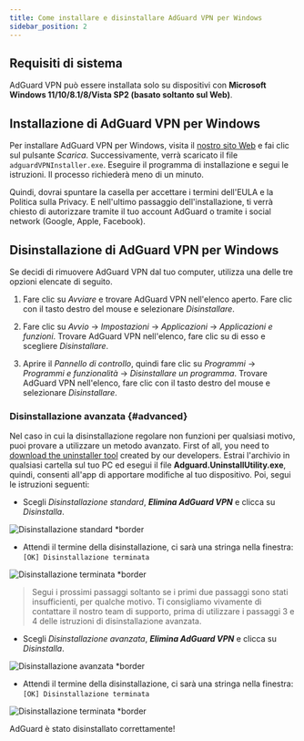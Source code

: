 ```yaml
---
title: Come installare e disinstallare AdGuard VPN per Windows
sidebar_position: 2
---
```


## Requisiti di sistema

AdGuard VPN può essere installata solo su dispositivi con **Microsoft Windows 11/10/8.1/8/Vista SP2 (basato soltanto sul Web)**.

## Installazione di AdGuard VPN per Windows

Per installare AdGuard VPN per Windows, visita il [nostro sito Web](https://adguard-vpn.com/welcome.html) e fai clic sul pulsante *Scarica*. Successivamente, verrà scaricato il file `adguardVPNInstaller.exe`. Eseguire il programma di installazione e segui le istruzioni. Il processo richiederà meno di un minuto.

Quindi, dovrai spuntare la casella per accettare i termini dell'EULA e la Politica sulla Privacy. E nell'ultimo passaggio dell'installazione, ti verrà chiesto di autorizzare tramite il tuo account AdGuard o tramite i social network (Google, Apple, Facebook).

## Disinstallazione di AdGuard VPN per Windows

Se decidi di rimuovere AdGuard VPN dal tuo computer, utilizza una delle tre opzioni elencate di seguito.

1. Fare clic su *Avviare* e trovare AdGuard VPN nell'elenco aperto. Fare clic con il tasto destro del mouse e selezionare *Disinstallare*.

2. Fare clic su *Avvio* → *Impostazioni* → *Applicazioni* → *Applicazioni e funzioni*. Trovare AdGuard VPN nell'elenco, fare clic su di esso e scegliere *Disinstallare*.

3. Aprire il *Pannello di controllo*, quindi fare clic su *Programmi* → *Programmi e funzionalità* → *Disinstallare un programma*. Trovare AdGuard VPN nell'elenco, fare clic con il tasto destro del mouse e selezionare *Disinstallare*.

### Disinstallazione avanzata {#advanced}

Nel caso in cui la disinstallazione regolare non funzioni per qualsiasi motivo, puoi provare a utilizzare un metodo avanzato. First of all, you need to [download the uninstaller tool](https://cdn.adtidy.org/distr/windows/Uninstall_Utility.zip) created by our developers. Estrai l'archivio in qualsiasi cartella sul tuo PC ed esegui il file **Adguard.UninstallUtility.exe**, quindi, consenti all'app di apportare modifiche al tuo dispositivo. Poi, segui le istruzioni seguenti:

* Scegli *Disinstallazione standard*, ***Elimina AdGuard VPN*** e clicca su *Disinstalla*.

![Disinstallazione standard *border](https://cdn.adguardvpn.com/content/kb/ad_blocker/windows/installation/standard-uninstall.png)

* Attendi il termine della disinstallazione, ci sarà una stringa nella finestra: `[OK] Disinstallazione terminata`

![Disinstallazione terminata *border](https://cdn.adguardvpn.com/content/kb/ad_blocker/windows/installation/standard-uninstall-2.png)

> Segui i prossimi passaggi soltanto se i primi due passaggi sono stati insufficienti, per qualche motivo. Ti consigliamo vivamente di contattare il nostro team di supporto, prima di utilizzare i passaggi 3 e 4 delle istruzioni di disinstallazione avanzata.

* Scegli *Disinstallazione avanzata*, ***Elimina AdGuard VPN*** e clicca su *Disinstalla*.

![Disinstallazione avanzata *border](https://cdn.adguardvpn.com/content/kb/ad_blocker/windows/installation/advanced-uninstall.png)

* Attendi il termine della disinstallazione, ci sarà una stringa nella finestra: `[OK] Disinstallazione terminata`

![Disinstallazione terminata *border](https://cdn.adguardvpn.com/content/kb/ad_blocker/windows/installation/advanced-uninstall-2.png)

AdGuard è stato disinstallato correttamente!
